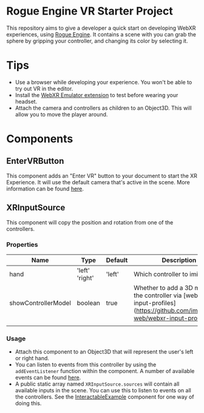 # Rogue Engine VR Starter Project
This repository aims to give a developer a quick start on developing WebXR experiences, using [Rogue Engine](rogueengine.io). It contains a scene with you can grab the sphere by gripping your controller, and changing its color by selecting it.

# Tips
* Use a browser while developing your experience. You won't be able to try out VR in the editor.
* Install the [WebXR Emulator extension](https://github.com/MozillaReality/WebXR-emulator-extension) to test before wearing your headset.
* Attach the camera and controllers as children to an Object3D. This will allow you to move the player around.

# Components

## EnterVRButton
This component adds an "Enter VR" button to your document to start the XR Experience. It will use the default camera that's active in the scene. More information can be found [here](https://threejs.org/docs/#manual/en/introduction/How-to-create-VR-content).

## XRInputSource
This component will copy the position and rotation from one of the controllers.

### Properties
| Name  | Type | Default | Description |
|-------|------|---------|-------------|
| hand  | 'left' 'right' | 'left' | Which controller to imitate |
| showControllerModel  | boolean | true  | Whether to add a 3D model of the controller via [webxr-input-profiles](https://github.com/immersive-web/webxr-input-profiles |
|   |   |   |   |

### Usage
* Attach this component to an Object3D that will represent the user's left or right hand.
* You can listen to events from this controller by using the `addEventListener` function within the component. A number of available events can be found [here](https://developer.mozilla.org/en-US/docs/Web/API/XRSession#events).
* A public static array named `XRInputSource.sources` will contain all available inputs in the scene. You can use this to listen to events on all the controllers. See the [InteractableExample](./Assets/InteractableExample.re.ts) component for one way of doing this.
